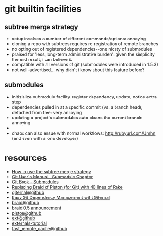 # git builtin facilities #
## subtree merge strategy ##
   * setup involves a number of different commands/options: annoying
   * cloning a repo with subtrees requires re-registration of remote branches
   * no opting out of registered dependencies--one nicety of submodules
   * praised for 'less, long-term administrative burden': given the simplicity the end result, i can believe it.
   * compatible with all versions of git (submodules were introduced in 1.5.3)
   * not well-advertised... why didn't i know about this feature before?
## submodules ##
   * initizialize submodule facility, register dependency, update, notice extra step
   * dependencies pulled in at a specific commit (vs. a branch head), detached from tree: very annoying
   * updating a project's submodules auto cleans the current branch: annoying
   * 
   * chaos can also ensue with normal workflows: http://rubyurl.com/Umhn (and even with a lone developer)


# resources #
  * [How to use the subtree merge strategy](http://www.kernel.org/pub/software/scm/git/docs/howto/using-merge-subtree.html)
  * [Git User's Manual - Submodule Chapter](http://www.kernel.org/pub/software/scm/git/docs/user-manual.html#submodules)
  * [Git Book - Submodules](http://book.git-scm.com/5_submodules.html)
  * [Replacing Braid of Piston (for Git) with 40 lines of Rake](http://dysinger.net/2008/04/29/replacing-braid-or-piston-for-git-with-40-lines-of-rake/)
  * [giternal@github](http://github.com/pat-maddox/giternal/tree/master)
  * [Easy Git Dependency Management wiht Giternal](http://www.rubyinside.com/giternal-easy-git-external-dependency-management-1322.html#comment-37316)
  * [braid@github](http://github.com/evilchelu/braid/tree/master)
  * [braid 0.5 announcement](http://evil.che.lu/2008/10/29/braid-0-5-vendor-your-git-and-svn-repositories)
  * [piston@github](http://github.com/francois/piston/tree/master)
  * [ext@github](http://github.com/azimux/externals/tree/master)
  * [externals-tutorial](http://nopugs.com/2008/09/06/ext-tutorial)
  * [fast_remote_cache@github](http://github.com/37signals/fast_remote_cache/tree/master)
